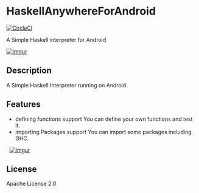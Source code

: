 # HaskellAnywhereForAndroid
[![CircleCI](https://circleci.com/gh/clockvoid/HaskellAnywhereForAndroid.svg?style=svg)](https://circleci.com/gh/clockvoid/HaskellAnywhereForAndroid)

A Simple Haskell interpreter for Android

[![Imgur](https://i.imgur.com/ooHP4Pxm.png, "Screenshot")](https://i.imgur.com/ooHP4Px.png)

## Description
A Simple Haskell Interpreter running on Android.

## Features
 - defining functions support
    You can define your own functions and test it.
 - importing Packages support
    You can import some packages including GHC.
   
   [![Imgur](http://i.imgur.com/ZEZyvgVm.png, "Features")](http://i.imgur.com/ZEZyvgV.png)

## License
Apache License 2.0
